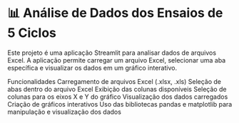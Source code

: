 # 📊 Análise de Dados dos Ensaios de 5 Ciclos

Este projeto é uma aplicação Streamlit para analisar dados de arquivos Excel. A aplicação permite carregar um arquivo Excel, selecionar uma aba específica e visualizar os dados em um gráfico interativo.

Funcionalidades
Carregamento de arquivos Excel (.xlsx, .xls)
Seleção de abas dentro do arquivo Excel
Exibição das colunas disponíveis
Seleção de colunas para os eixos X e Y do gráfico
Visualização dos dados carregados
Criação de gráficos interativos
Uso das bibliotecas pandas e matplotlib para manipulação e visualização dos dados
